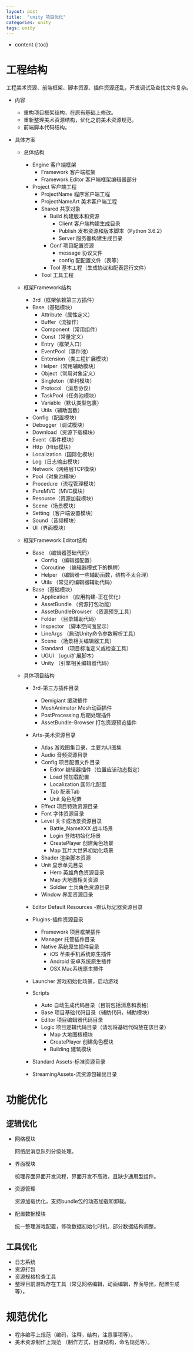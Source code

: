 ```yaml
---
layout: post
title:  "unity 项目优化"
categories: unity
tags: unity
---
```


* content
{:toc}

# 工程结构

工程美术资源、前端框架、脚本资源、插件资源还乱，开发调试及查找文件复杂。

 * 内容
    + 重构项目框架结构，在原有基础上修改。
    + 重新整理美术资源结构，优化之前美术资源规范。
    + 前端脚本代码结构。

* 具体方案

    * 总体结构
        + Engine 客户端框架
            * Framework 客户端框架
            * Framework.Editor 客户端框架编辑器部分 
        + Project 客户端工程
            * ProjectName 程序客户端工程
            * ProjectNameArt 美术客户端工程
            * Shared 共享对象
                *  Build 构建版本和资源
                    * Client 客户端构建生成目录
                    * Publish 发布资源和版本脚本（Python 3.6.2）
                    * Server 服务器构建生成目录 
                *  Conf 项目配置资源
                    * message 协议文件
                    * config 配配置文件（表等）
                *  Tool 基本工程（生成协议和配表运行文件）
            * Tool 工具工程

    * 框架Framework结构
        + 3rd（框架依赖第三方插件）
        + Base（基础模块）
            * Attribute（属性定义）
            * Buffer（流操作）
            * Component（常用组件）
            * Const（常量定义）
            * Entry（框架入口）
            * EventPool（事件池）
            * Entension（类工程扩展模块）
            * Helper（常用辅助模块）
            * Object（常用对象定义）
            * Singleton（单利模块）
            * Protocol （消息协议）
            * TaskPool（任务池模块）
            * Variable（默认类型包裹）
            * Utils（辅助函数）
        + Config（配置模块）
        + Debugger（调试模块）
        + Download（资源下载模块）
        + Event（事件模块）
        + Http（Http模块）
        + Localization（国际化模块）
        + Log（日志输出模块）
        + Network（网络层TCP模块）
        + Pool（对象池模块）
        + Procedure（流程管理模块）
        + PureMVC（MVC模块）
        + Resource（资源加载模块）
        + Scene（场景模块）
        + Setting（客户端设置模块）
        + Sound（音频模块）
        + UI（界面模块）

    * 框架Framework.Editor结构
        + Base （编辑器基础代码）
            + Config （编辑器配置）
            + Coroutine （编辑器模式下的携程）
            + Helper （编辑器一些辅助函数，结构不太合理）
            + Utils （常见的编辑器辅助代码）
        + Base（基础模块）
            + Application （应用构建-正在优化）
            + AssetBundle （资源打包功能）
            + AssetBundleBrowser （资源预览工具）
            + Folder （目录辅助代码）
            + Inspector （脚本空间面显示）
            + LineArgs （启动Unity命令参数解析工具）
            + Scene （场景相关编辑器工具）
            + Standard （项目标准定义或检查工具）
            + UGUI （ugui扩展脚本）
            + Unity （引擎相关编辑器代码）

    * 具体项目结构
        + 3rd-第三方插件目录
            * Demigiant 缓动插件
            * MeshAnimator  Mesh动画插件
            * PostProcessing 后期处理插件
            * AssetBundle-Browser 打包资源预览插件

        + Arts-美术资源目录
            * Atlas 游戏图集目录，主要为UI图集
            * Audio 音频资源目录
            * Config 项目配置文件目录
                *  Editor 编辑器插件（位置应该动态指定）
                *  Load 预加载配置
                *  Localization 国际化配置
                *  Tab 配表Tab
                *  Unit 角色配置
            * Effect 项目特效资源目录
            * Font 字体资源目录
            * Level 关卡或场景资源目录
                * Battle_NameXXX 战斗场景
                * Login 登陆初始化场景
                * CreatePlayer 创建角色场景
                * Map 瓦片大世界初始化场景
            * Shader 渲染脚本资源
            * Unit 显示单元目录
                * Hero 英雄角色资源目录
                * Map 大地图相关资源
                * Soldier 士兵角色资源目录
            * Window 界面资源目录
        + Editor Default Resources -默认标记器资源目录

        + Plugins-插件资源目录
            * Framework 项目框架插件
            * Manager 托管插件目录
            * Native 系统原生插件目录
                * iOS 苹果手机系统原生插件
                * Android 安卓系统原生插件
                * OSX Mac系统原生插件
        + Launcher 游戏初始化场景，启动游戏

        + Scripts
            * Auto 自动生成代码目录（目前包括消息和表格）
            * Base 项目基础代码目录（辅助代码，辅助模块）
            * Editor 项目编辑器代码目录
            * Logic 项目逻辑代码目录（请勿将基础代码放在该目录）
                * Map 大地图核模块
                * CreatePlayer 创建角色模块
                * Building 建筑模块

        + Standard Assets-标准资源目录

        + StreamingAssets-流资源包输出目录
 

# 功能优化

## 逻辑优化

* 网络模块

    网络层消息队列分级处理。

* 界面模块

    梳理界面界面开发流程，界面开发不高效，且缺少通用型组件。

* 资源管理

    资源加载优化，支持bundle包的动态加载和卸载。

* 配置数据模块

    统一整理游戏配置，修改数据初始化时机，部分数据结构调整。

## 工具优化

* 日志系统
* 资源打包
* 资源规格检查工具
* 整理目前游戏存在工具（常见网格编辑，动画编辑，界面导出，配置生成等）。

# 规范优化

* 程序编写上规范（编码，注释，结构，注意事项等）。
* 美术资源制作上规范 （制作方式，目录结构，命名规范等）。